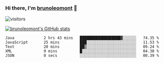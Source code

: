 ### Hi there, I'm [brunoleomont](https://www.linkedin.com/in/brunoleomont/) 👋

![visitors](https://visitor-badge.glitch.me/badge?page_id=page.id)

[![brunoleomont's GitHub stats](https://github-readme-stats.vercel.app/api?username=brunoleomont)](https://github.com/brunoleomont/github-readme-stats)

<!--START_SECTION:waka-->

```text
Java             2 hrs 43 mins   ██████████████████▓░░░░░░   74.35 %
JavaScript       25 mins         ███░░░░░░░░░░░░░░░░░░░░░░   11.53 %
Text             20 mins         ██▒░░░░░░░░░░░░░░░░░░░░░░   09.24 %
XML              9 mins          █░░░░░░░░░░░░░░░░░░░░░░░░   04.30 %
JSON             0 secs          ░░░░░░░░░░░░░░░░░░░░░░░░░   00.39 %
```

<!--END_SECTION:waka-->

<!--
**brunoleomont/brunoleomont** is a ✨ _special_ ✨ repository because its `README.md` (this file) appears on your GitHub profile.

Here are some ideas to get you started:

- 🔭 I’m currently working on ...
- 🌱 I’m currently learning ...
- 👯 I’m looking to collaborate on ...
- 🤔 I’m looking for help with ...
- 💬 Ask me about ...
- 📫 How to reach me: ...
- 😄 Pronouns: ...
- ⚡ Fun fact: ...
-->
